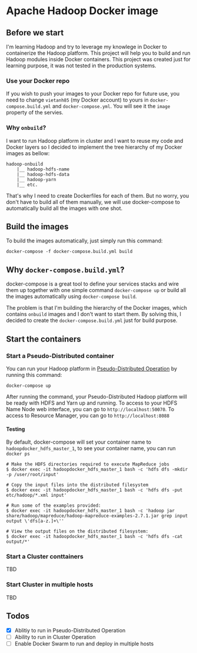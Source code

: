 # Apache Hadoop Docker image

## Before we start

I'm learning Hadoop and try to leverage my knowlege in Docker to containerize the Hadoop platform. This project will help you to build and run Hadoop modules inside Docker containers. This project was created just for learning purpose, it was not tested in the production systems.

### Use your Docker repo

If you wish to push your images to your Docker repo for future use, you need to change `vietanh85` (my Docker account) to yours in `docker-compose.build.yml` and `docker-compose.yml`. You will see it the `image` property of the servies.

### Why `onbuild`?

I want to run Hadoop platform in cluster and I want to reuse my code and Docker layers so I decided to implement the tree hierarchy of my Docker images as bellow:

```
hadoop-onbuild
	|__ hadoop-hdfs-name
	|__ hadoop-hdfs-data
	|__ hadoop-yarn
	|__ etc.
```

That's why I need to create Dockerfiles for each of them. But no worry, you don't have to build all of them manually, we will use docker-compose to automatically build all the images with one shot.

## Build the images

To build the images automatically, just simply run this command:

```
docker-compose -f docker-compose.build.yml build
```

## Why `docker-compose.build.yml`?

docker-compose is a great tool to define your services stacks and wire them up together with one simple command `docker-compose up` or build all the images automatically using `docker-compose build`. 

The problem is that I'm building the hierarchy of the Docker images, which contains `onbuild` images and I don't want to start them. By solving this, I decided to create the `docker-compose.build.yml` just for build purpose.

## Start the containers

### Start a Pseudo-Distributed container

You can run your Hadoop platform in [Pseudo-Distributed Operation](http://hadoop.apache.org/docs/current/hadoop-project-dist/hadoop-common/SingleCluster.html#Pseudo-Distributed_Operation) by running this command:

```
docker-compose up
```

After running the command, your Pseudo-Distributed Hadoop platform will be ready with HDFS and Yarn up and running. To access to your HDFS Name Node web interface, you can go to `http://localhost:50070`. To access to Resource Manager, you can go to `http://localhost:8088`

#### Testing
By default, docker-compose will set your container name to `hadoopdocker_hdfs_master_1`, to see your container name, you can run `docker ps`

```
# Make the HDFS directories required to execute MapReduce jobs
$ docker exec -it hadoopdocker_hdfs_master_1 bash -c 'hdfs dfs -mkdir -p /user/root/input'

# Copy the input files into the distributed filesystem
$ docker exec -it hadoopdocker_hdfs_master_1 bash -c 'hdfs dfs -put etc/hadoop/*.xml input'

# Run some of the examples provided:
$ docker exec -it hadoopdocker_hdfs_master_1 bash -c 'hadoop jar share/hadoop/mapreduce/hadoop-mapreduce-examples-2.7.1.jar grep input output \'dfs[a-z.]+\''

# View the output files on the distributed filesystem:
$ docker exec -it hadoopdocker_hdfs_master_1 bash -c 'hdfs dfs -cat output/*'
```

### Start a Cluster conttainers

TBD

### Start Cluster in multiple hosts

TBD

## Todos
- [x] Ablitiy to run in Pseudo-Distributed Operation
- [ ] Ability to run in Cluster Operation
- [ ] Enable Docker Swarm to run and deploy in multiple hosts
